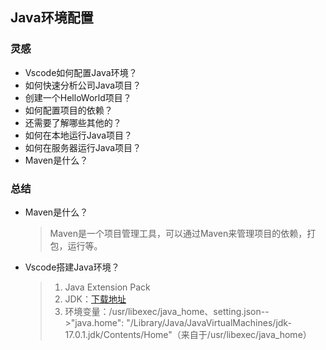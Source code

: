 ## Java环境配置
### 灵感
- Vscode如何配置Java环境？
- 如何快速分析公司Java项目？
- 创建一个HelloWorld项目？
- 如何配置项目的依赖？
- 还需要了解哪些其他的？
- 如何在本地运行Java项目？
- 如何在服务器运行Java项目？
- Maven是什么？

### 总结
- Maven是什么？
  > Maven是一个项目管理工具，可以通过Maven来管理项目的依赖，打包，运行等。


- Vscode搭建Java环境？
  > 1. Java Extension Pack
  > 2. JDK：[下载地址](https://www.oracle.com/java/technologies/downloads/#jdk21-mac)
  > 3. 环境变量：/usr/libexec/java_home、setting.json-->"java.home": "/Library/Java/JavaVirtualMachines/jdk-17.0.1.jdk/Contents/Home"（来自于/usr/libexec/java_home）